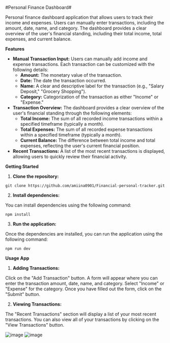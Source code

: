 #Personal Finance Dashboard#

Personal finance dashboard application that allows users to track their income and expenses. Users can manually enter transactions, including the amount, date, name, and category.
The dashboard provides a clear overview of the user's financial standing, including their total income, total expenses, and current balance.

**Features**

* **Manual Transaction Input:** Users can manually add income and expense transactions. Each transaction can be customized with the following details:
    * **Amount:** The monetary value of the transaction.
    * **Date:** The date the transaction occurred.
    * **Name:** A clear and descriptive label for the transaction (e.g., "Salary Deposit," "Grocery Shopping").
    * **Category:** Categorization of the transaction as either "Income" or "Expense."
* **Transaction Overview:** The dashboard provides a clear overview of the user's financial standing through the following elements:
    * **Total Income:** The sum of all recorded income transactions within a specified timeframe (typically a month).
    * **Total Expenses:** The sum of all recorded expense transactions within a specified timeframe (typically a month).
    * **Current Balance:** The difference between total income and total expenses, reflecting the user's current financial position.
* **Recent Transactions:** A list of the most recent transactions is displayed, allowing users to quickly review their financial activity.

**Getting Started**

1. **Clone the repository:**

```
git clone https://github.com/amiina0901/Financial-personal-tracker.git
```

2. **Install dependencies:**

 You can install dependencies using the following command:

```
npm install 
```

3. **Run the application:**

Once the dependencies are installed, you can run the application using the following command:

```
npm run dev
```

**Usage App**

1. **Adding Transactions:**

Click on the "Add Transaction" button. A form will appear where you can enter the transaction amount, date, name, and category. Select "Income" or "Expense" for the category. Once you have filled out the form, click on the "Submit" button.

2. **Viewing Transactions:**

The "Recent Transactions" section will display a list of your most recent transactions. You can also view all of your transactions by clicking on the "View Transactions" button.

![image](https://github.com/amiina0901/Financial-personal-tracker/assets/147413465/632c0bb0-cb00-44d2-9776-55b78c30fd73)
![image](https://github.com/amiina0901/Financial-personal-tracker/assets/147413465/d587bbc4-d0d0-450b-845b-c3dd4e16033b)


